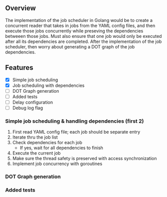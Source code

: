 ## Overview

The implementation of the job scheduler in Golang would be to create a
concurrent reader that takes in jobs from the YAML config files, and then
execute those jobs concurrently while preseving the dependencies betweeen
those jobs. Must also ensure that one job would only be executed after all
its dependencies are completed. After the implementation of the job scheduler,
then worry about generating a DOT graph of the job dependencies.

## Features

- [x] Simple job scheduling
- [x] Job scheduling with dependencies
- [ ] DOT Graph generation
- [ ] Added tests
- [ ] Delay configuration
- [ ] Debug log flag

### Simple job scheduling & handling dependencies (first 2)
1. First read YAML config file; each job should be separate entry
2. Iterate thru the job list
3. Check dependencies for each job
      - If yes, wait for all dependencies to finish
4. Execute the current job
5. Make sure the thread safety is preserved with access synchronization
6. Implement job concurrency with goroutines

### DOT Graph generation

### Added tests
